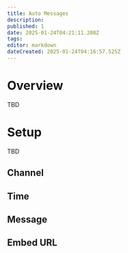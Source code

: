 ```yaml
---
title: Auto Messages
description: 
published: 1
date: 2025-01-24T04:21:11.208Z
tags: 
editor: markdown
dateCreated: 2025-01-24T04:16:57.525Z
---
```


# Overview
TBD

# Setup
TBD

## Channel

## Time

## Message

## Embed URL
